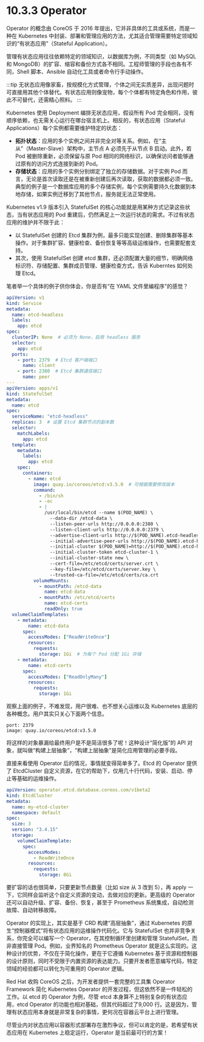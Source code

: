 # 10.3.3 Operator

Operator 的概念由 CoreOS 于 2016 年提出，它并非具体的工具或系统，而是一种在 Kubernetes 中封装、部署和管理应用的方法，尤其适合管理需要特定领域知识的“有状态应用”（Stateful Application）。

管理有状态应用往往依赖特定的领域知识，以数据库为例，不同类型（如 MySQL 和 MongoDB）的扩容、缩容和备份方式各不相同。工程师管理的手段也各有不同，Shell 脚本、Ansible 自动化工具或者命令行手动操作。


:::tip
无状态应用像家畜，按规模化方式管理，个体之间无实质差异，出现问题时可直接用其他个体替代。有状态应用则像宠物，每个个体都有特定角色和作用，彼此不可替代，还需精心照料。
:::

Kubernetes 使用 Deployment 编排无状态应用，假设所有 Pod 完全相同，没有顺序依赖，也无需关心运行在哪台宿主机上。相反的，有状态应用（Stateful Applications）每个实例都需要维护特定的状态：
- **拓扑状态**：应用的多个实例之间并非完全对等关系。例如，在“主从”（Master-Slave）架构中，主节点 A 必须先于从节点 B 启动。此外，若 Pod 被删除重新，必须保留与原 Pod 相同的网络标识，以确保访问者能够通过原有的访问方式连接到新的 Pod。
- **存储状态**：应用的多个实例分别绑定了独立的存储数据。对于实例 Pod 而言，无论是首次读取还是在被重新创建后再次读取，获取的数据都必须一致。典型的例子是一个数据库应用的多个存储实例，每个实例需要持久化数据到本地存储，如果实例迁移到了其他节点，服务就无法正常使用。

Kubernetes v1.9 版本引入 StatefulSet 的核心功能就是用某种方式记录这些状态，当有状态应用的 Pod 重建后，仍然满足上一次运行状态的需求。不过有状态应用的维护并不限于此：
- 以 StatefulSet 创建的 Etcd 集群为例，最多只能实现创建、删除集群等基本操作。对于集群扩容、健康检查、备份恢复等等高级运维操作，也需要配套支持。
- 其次，使用 StatefulSet 创建 etcd 集群，还必须配置大量的细节，明确网络标识符、存储配置、集群成员管理、健康检查方式，告诉 Kuberntes 如何处理 Etcd。

笔者举一个具体的例子供你体会，你是否有“在 YAML 文件里编程序”的感觉？

```yaml
apiVersion: v1
kind: Service
metadata:
  name: etcd-headless
  labels:
    app: etcd
spec:
  clusterIP: None  # 必须为 None，启用 headless 服务
  selector:
    app: etcd
  ports:
    - port: 2379  # Etcd 客户端端口
      name: client
    - port: 2380  # Etcd 集群通信端口
      name: peer
---
apiVersion: apps/v1
kind: StatefulSet
metadata:
  name: etcd
spec:
  serviceName: "etcd-headless"
  replicas: 3  # 设置 Etcd 集群节点的副本数
  selector:
    matchLabels:
      app: etcd
  template:
    metadata:
      labels:
        app: etcd
    spec:
      containers:
        - name: etcd
          image: quay.io/coreos/etcd:v3.5.0  # 可根据需要修改版本
          command:
            - /bin/sh
            - -ec
            - |
              /usr/local/bin/etcd --name $(POD_NAME) \
                --data-dir /etcd-data \
                --listen-peer-urls http://0.0.0.0:2380 \
                --listen-client-urls http://0.0.0.0:2379 \
                --advertise-client-urls http://$(POD_NAME).etcd-headless:2379 \
                --initial-advertise-peer-urls http://$(POD_NAME).etcd-headless:2380 \
                --initial-cluster $(POD_NAME)=http://$(POD_NAME).etcd-headless:2380 \
                --initial-cluster-token etcd-cluster-1 \
                --initial-cluster-state new \
                --cert-file=/etc/etcd/certs/server.crt \
                --key-file=/etc/etcd/certs/server.key \
                --trusted-ca-file=/etc/etcd/certs/ca.crt
          volumeMounts:
            - mountPath: /etcd-data
              name: etcd-data
            - mountPath: /etc/etcd/certs
              name: etcd-certs
              readOnly: true
  volumeClaimTemplates:
    - metadata:
        name: etcd-data
      spec:
        accessModes: ["ReadWriteOnce"]
        resources:
          requests:
            storage: 1Gi  # 为每个 Pod 分配 1Gi 存储
    - metadata:
        name: etcd-certs
      spec:
        accessModes: ["ReadOnlyMany"]
        resources:
          requests:
            storage: 1Gi
```

观察上面的例子，不难发现，用户很难、也不想关心运维以及 Kubernetes 底层的各种概念。用户其实只关心下面两个信息。
```
port: 2379
image: quay.io/coreos/etcd:v3.5.0
```
将这样的对象暴漏给最终用户是不是简洁很多了呢！这种设计“简化版”的 API 对象，就叫做“构建上层抽象”，“构建上层抽象”是简化应用管理的必要手段。

直接来看使用 Operator 后的情况，事情就变得简单多了。Etcd 的 Operator 提供了 EtcdCluster 自定义资源，在它的帮助下，仅用几十行代码，安装、启动、停止等基础的运维操作。
```yaml
apiVersion: operator.etcd.database.coreos.com/v1beta2
kind: EtcdCluster
metadata:
  name: my-etcd-cluster
  namespace: default
spec:
  size: 3
  version: "3.4.15"
  storage:
    volumeClaimTemplate:
      spec:
        accessModes:
          - ReadWriteOnce
        resources:
          requests:
            storage: 8Gi
```
要扩容的话也很简单，只要更新节点数量（比如 size 从 3 改到 5），再 apply 一下，它同样会监听这个自定义资源的变动，去做对应的更新。更高级的 Operator 还可以自动升级、扩容、备份、恢复，甚至于 Prometheus 系统集成，自动检测故障、自动转移故障。

Operator 的实现上，其实是基于 CRD 构建“高层抽象”，通过 Kubernetes 的原生“控制器模式”将有状态应用的运维操作代码化。它与 StatefulSet 也并非竞争关系，你完全可以编写一个 Operator，在其控制循环里创建和管理 StatefulSet，而非直接管理 Pod。例如，业界知名的 Prometheus Operator 就是这么实现的。这种设计的优势，不仅在于简化操作，更在于它遵循 Kubernetes 基于资源和控制器的设计原则，同时不受限于内置资源的表达能力。只要开发者愿意编写代码，特定领域的经验都可以转化为可重用的 Operator 逻辑。

Red Hat 收购 CoreOS 之后，为开发者提供一套完整的工具集 Operator Framework 简化 Kubernetes Operator 的开发过程，但这依然不是一件轻松的工作。以 etcd 的 Operator 为例，尽管 etcd 本身算不上特别复杂的有状态应用，etcd Operator 的功能也相对基础，但其代码超过了9,000 行。这是因为，管理有状态应用本身就是非常复杂的事情，更何况在容器云平台上进行管理。

尽管业内对状态应用以容器形式部署存在激烈争议，但可以肯定的是，若希望有状态应用在 Kubernetes 上稳定运行，Operator 是当前最可行的方案！

